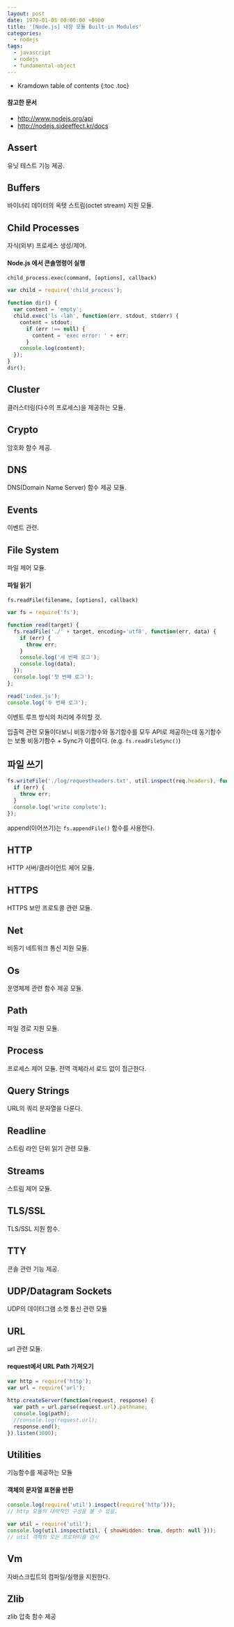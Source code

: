 ```yaml
---
layout: post
date: 1970-01-05 00:00:00 +0900
title: '[Node.js] 내장 모듈 Built-in Modules'
categories:
  - nodejs
tags:
  - javascript
  - nodejs
  - fundamental-object
---
```


* Kramdown table of contents
{:toc .toc}

#### 참고한 문서

- http://www.nodejs.org/api
- http://nodejs.sideeffect.kr/docs

## Assert

유닛 테스트 기능 제공.

## Buffers

바이너리 데이터의 옥텟 스트림(octet stream) 지원 모듈.

## Child Processes

자식(외부) 프로세스 생성/제어.

#### Node.js 에서 콘솔명령어 실행

```
child_process.exec(command, [options], callback)
```

```js
var child = require('child_process');

function dir() {
  var content = 'empty';
  child.exec('ls -lah', function(err, stdout, stderr) {
    content = stdout;
      if (err !== null) {
        content = 'exec error: ' + err;
      }
    console.log(content);
  });
}
dir();
```

## Cluster

클러스터링(다수의 프로세스)을 제공하는 모듈.

## Crypto

암호화 함수 제공.

## DNS

DNS(Domain Name Server) 함수 제공 모듈.

## Events

이벤트 관련.

## File System

파일 제어 모듈.

#### 파일 읽기

```
fs.readFile(filename, [options], callback)
```

```js
var fs = require('fs');

function read(target) {
  fs.readFile('./' + target, encoding='utf8', function(err, data) {
    if (err) {
      throw err;
    }
    console.log('세 번째 로그');
    console.log(data);
  });
  console.log('첫 번째 로그');
};

read('index.js');
console.log('두 번째 로그');
```

이벤트 루프 방식의 처리에 주의할 것.

입출력 관련 모듈이다보니 비동기함수와 동기함수를 모두 API로 제공하는데 동기함수는 보통 비동기함수 + Sync가 이름이다. (e.g. `fs.readFileSync()`)

## 파일 쓰기

```js
fs.writeFile('./log/requestheaders.txt', util.inspect(req.headers), function(err) {
  if (err) {
    throw err;
  }
  console.log('write complete');
});
```

append(이어쓰기)는 `fs.appendFile()` 함수를 사용한다.

## HTTP

HTTP 서버/클라이언트 제어 모듈.

## HTTPS

HTTPS 보안 프로토콜 관련 모듈.

## Net

비동기 네트워크 통신 지원 모듈.

## Os

운영체제 관련 함수 제공 모듈.

## Path

파일 경로 지원 모듈.

## Process

프로세스 제어 모듈. 전역 객체라서 로드 없이 접근한다.

## Query Strings

URL의 쿼리 문자열을 다룬다.

## Readline

스트림 라인 단위 읽기 관련 모듈.

## Streams

스트림 제어 모듈.

## TLS/SSL

TLS/SSL 지원 함수.

## TTY

콘솔 관련 기능 제공.

## UDP/Datagram Sockets

UDP의 데이터그램 소켓 통신 관련 모듈

## URL

url 관련 모듈.

#### request에서 URL Path 가져오기

```js
var http = require('http');
var url = require('url');

http.createServer(function(request, response) {
  var path = url.parse(request.url).pathname;
  console.log(path);
  //console.log(request.url);
  response.end();
}).listen(3000);
```

## Utilities

기능함수를 제공하는 모듈

#### 객체의 문자열 표현을 반환

```js
console.log(require('util').inspect(require('http')));
// http 모듈의 대략적인 구성을 볼 수 있음.

var util = require('util');
console.log(util.inspect(util, { showHidden: true, depth: null }));
// util 객체의 모든 프로퍼티를 검사
```

## Vm

자바스크립트의 컴파일/실행을 지원한다.

## Zlib

zlib 압축 함수 제공
